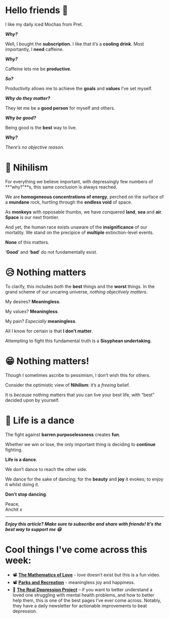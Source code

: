 **Hello friends 💙**
===================

I like my daily iced Mochas from Pret.

***Why?***

Well, I bought the **subscription.** I like that it’s a **cooling drink**. Most importantly, I **need** caffeine.

***Why?***

Caffeine lets me be **productive**.

***So?***

Productivity allows me to achieve the **goals** and **values** I’ve set myself.

***Why do they matter?***

They let me be a **good person** for myself and others.

***Why be good?***

Being good is the **best** way to live.

***Why?***

*There’s no objective reason.*

🖤 Nihilism
==========

For everything we believe important, with depressingly few numbers of **“why?”**s, this same conclusion is always reached.

We are **homogeneous concentrations of energy**, perched on the surface of a **mundane** rock, hurtling through the **endless void** of space.

As **monkeys** with opposable thumbs, we have conquered **land**, **sea** and **air**. **Space** is our next frontier.

And yet, the human race exists unaware of the **insignificance** of our mortality. We stand on the precipice of **multiple** extinction-level events. 

**None** of this matters.

‘**Good**’ and ‘**bad**’ do not fundamentally exist.

😥 Nothing matters
=================

To clarify, this includes *both* the **best** things and the **worst** things. In the grand scheme of our uncaring universe, *nothing objectively matters*.

My desires? **Meaningless**.

My values? **Meaningless**.

My pain? *Especially* **meaningless**.

All I know for certain is that **I don’t matter**.

Attempting to fight this fundamental truth is a **Sisyphean undertaking**.

😁 Nothing matters!
==================

Though I sometimes ascribe to pessimism, I don’t wish this for others.

Consider the optimistic view of **Nihilism**: it’s a *freeing* belief.

It is *because* nothing matters that you can live your best life, with “best” decided upon by yourself.

💃 Life is a dance
=================

The fight against **barren purposelessness** creates **fun**.

Whether we win or lose, the only important thing is deciding to **continue** fighting.

**Life is a dance**.

We don’t dance to reach the other side.

We dance for the sake of dancing; for the **beauty** and **joy** it evokes; to enjoy it whilst doing it.

**Don’t stop dancing**.

Peace,  
Anchit x



---

***Enjoy this article? Make sure to subscribe and share with friends! It’s the best way to support me 😃***

Cool things I've come across this week:
=======================================

* 📽 **[The Mathematics of Love](https://www.ted.com/talks/hannah_fry_the_mathematics_of_love?language=en)** - love doesn’t exist but this is a fun video.
* 📽 [**Parks and Recreation**](https://www.netflix.com/watch/70143842?source=35) - meaningless joy and happiness.
* 📱 [**The Real Depression Project**](https://www.instagram.com/realdepressionproject/?hl=en) – if you want to better understand a loved one struggling with mental health problems, and how to better help them, this is one of the best pages I’ve ever come across. Notably, they have a daily newsletter for actionable improvements to beat depression.

